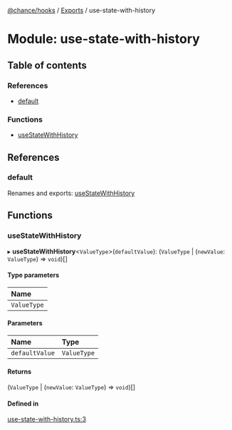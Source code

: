 [@chance/hooks](../README.md) / [Exports](../modules.md) / use-state-with-history

# Module: use-state-with-history

## Table of contents

### References

- [default](use_state_with_history.md#default)

### Functions

- [useStateWithHistory](use_state_with_history.md#usestatewithhistory)

## References

### default

Renames and exports: [useStateWithHistory](use_state_with_history.md#usestatewithhistory)

## Functions

### useStateWithHistory

▸ **useStateWithHistory**<`ValueType`\>(`defaultValue`): (`ValueType` \| (`newValue`: `ValueType`) => `void`)[]

#### Type parameters

| Name |
| :------ |
| `ValueType` |

#### Parameters

| Name | Type |
| :------ | :------ |
| `defaultValue` | `ValueType` |

#### Returns

(`ValueType` \| (`newValue`: `ValueType`) => `void`)[]

#### Defined in

[use-state-with-history.ts:3](https://github.com/chaance/hooks/blob/e2a7532/src/use-state-with-history.ts#L3)
